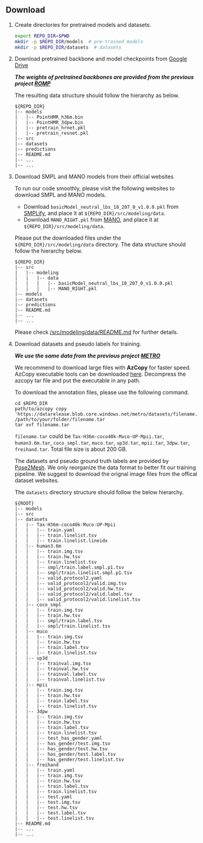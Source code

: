 ## Download

1. Create directories for pretrained models and datasets.

   ```bash
   export REPO_DIR=$PWD
   mkdir -p $REPO_DIR/models  # pre-trained models
   mkdir -p $REPO_DIR/datasets  # datasets
   ```

2. Download pretrained backbone and model checkpoints from [Google Drive](https://drive.google.com/drive/folders/1FnDfG9CS6KrTSUM4L-Vb4Q5V9-92-SSx)

   ***The weights of pretrained backbones are provided from the previous project [ROMP](https://github.com/Arthur151/ROMP)***

   

   The resulting data structure should follow the hierarchy as below.

   ```
   ${REPO_DIR}  
   |-- models  
   |   |-- PointHMR_h36m.bin
   |   |-- PointHMR_3dpw.bin
   |   |-- pretrain_hrnet.pkl
   |   |-- pretrain_resnet.pkl
   |-- src 
   |-- datasets 
   |-- predictions 
   |-- README.md 
   |-- ... 
   |-- ... 
   ```

3. Download SMPL and MANO models from their official websites

   To run our code smoothly, please visit the following websites to download SMPL and MANO models.

   - Download `basicModel_neutral_lbs_10_207_0_v1.0.0.pkl` from [SMPLify](http://smplify.is.tue.mpg.de/), and place it at `${REPO_DIR}/src/modeling/data`.
   - Download `MANO_RIGHT.pkl` from [MANO](https://mano.is.tue.mpg.de/), and place it at `${REPO_DIR}/src/modeling/data`.

   Please put the downloaded files under the `${REPO_DIR}/src/modeling/data` directory. The data structure should follow the hierarchy below.

   ```
   ${REPO_DIR}  
   |-- src  
   |   |-- modeling
   |   |   |-- data
   |   |   |   |-- basicModel_neutral_lbs_10_207_0_v1.0.0.pkl
   |   |   |   |-- MANO_RIGHT.pkl
   |-- models
   |-- datasets
   |-- predictions
   |-- README.md 
   |-- ... 
   |-- ... 
   ```

   Please check [/src/modeling/data/README.md](https://github.com/microsoft/MeshGraphormer/blob/main/src/modeling/data/README.md) for further details.

   

4. Download datasets and pseudo labels for training.

   ***We use the same data from the previous project [METRO](https://github.com/microsoft/MeshTransformer)***

   

   We recommend to download large files with **AzCopy** for faster speed. AzCopy executable tools can be downloaded [here](https://docs.microsoft.com/en-us/azure/storage/common/storage-use-azcopy-v10#download-azcopy). Decompress the azcopy tar file and put the executable in any path.

   To download the annotation files, please use the following command.

   ```
   cd $REPO_DIR
   path/to/azcopy copy 'https://datarelease.blob.core.windows.net/metro/datasets/filename.tar' /path/to/your/folder/filename.tar
   tar xvf filename.tar  
   ```

   

   `filename.tar` could be `Tax-H36m-coco40k-Muco-UP-Mpii.tar`, `human3.6m.tar`, `coco_smpl.tar`, `muco.tar`, `up3d.tar`, `mpii.tar`, `3dpw.tar`, `freihand.tar`. Total file size is about 200 GB.

   The datasets and pseudo ground truth labels are provided by [Pose2Mesh](https://github.com/hongsukchoi/Pose2Mesh_RELEASE). We only reorganize the data format to better fit our training pipeline. We suggest to download the orignal image files from the offical dataset websites.

   The `datasets` directory structure should follow the below hierarchy.

   ```
   ${ROOT}  
   |-- models 
   |-- src
   |-- datasets  
   |   |-- Tax-H36m-coco40k-Muco-UP-Mpii  
   |   |   |-- train.yaml 
   |   |   |-- train.linelist.tsv  
   |   |   |-- train.linelist.lineidx
   |   |-- human3.6m  
   |   |   |-- train.img.tsv 
   |   |   |-- train.hw.tsv 
   |   |   |-- train.linelist.tsv    
   |   |   |-- smpl/train.label.smpl.p1.tsv
   |   |   |-- smpl/train.linelist.smpl.p1.tsv
   |   |   |-- valid.protocol2.yaml
   |   |   |-- valid_protocol2/valid.img.tsv 
   |   |   |-- valid_protocol2/valid.hw.tsv  
   |   |   |-- valid_protocol2/valid.label.tsv
   |   |   |-- valid_protocol2/valid.linelist.tsv
   |   |-- coco_smpl  
   |   |   |-- train.img.tsv  
   |   |   |-- train.hw.tsv   
   |   |   |-- smpl/train.label.tsv
   |   |   |-- smpl/train.linelist.tsv
   |   |-- muco  
   |   |   |-- train.img.tsv  
   |   |   |-- train.hw.tsv   
   |   |   |-- train.label.tsv
   |   |   |-- train.linelist.tsv
   |   |-- up3d  
   |   |   |-- trainval.img.tsv  
   |   |   |-- trainval.hw.tsv   
   |   |   |-- trainval.label.tsv
   |   |   |-- trainval.linelist.tsv
   |   |-- mpii  
   |   |   |-- train.img.tsv  
   |   |   |-- train.hw.tsv   
   |   |   |-- train.label.tsv
   |   |   |-- train.linelist.tsv
   |   |-- 3dpw 
   |   |   |-- train.img.tsv  
   |   |   |-- train.hw.tsv   
   |   |   |-- train.label.tsv
   |   |   |-- train.linelist.tsv
   |   |   |-- test_has_gender.yaml
   |   |   |-- has_gender/test.img.tsv 
   |   |   |-- has_gender/test.hw.tsv  
   |   |   |-- has_gender/test.label.tsv
   |   |   |-- has_gender/test.linelist.tsv
   |   |-- freihand
   |   |   |-- train.yaml
   |   |   |-- train.img.tsv  
   |   |   |-- train.hw.tsv   
   |   |   |-- train.label.tsv
   |   |   |-- train.linelist.tsv
   |   |   |-- test.yaml
   |   |   |-- test.img.tsv  
   |   |   |-- test.hw.tsv   
   |   |   |-- test.label.tsv
   |   |   |-- test.linelist.tsv
   |-- README.md 
   |-- ... 
   |-- ... 
   ```

   
